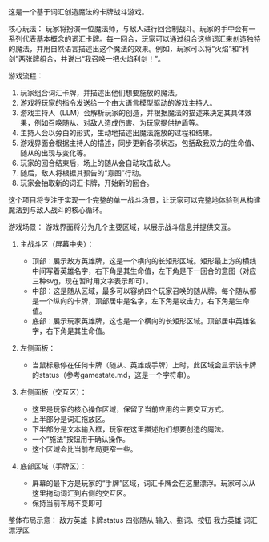 这是一个基于词汇创造魔法的卡牌战斗游戏。

核心玩法：
玩家将扮演一位魔法师，与敌人进行回合制战斗。玩家的手中会有一系列代表基本概念的词汇卡牌。每一回合，玩家可以通过组合这些词汇来创造独特的魔法，并用自然语言描述出这个魔法的效果。例如，玩家可以将“火焰”和“利剑”两张牌组合，并说出“我召唤一把火焰利剑！”。

游戏流程：
1. 玩家组合词汇卡牌，并描述出他们想要施放的魔法。
2. 游戏将玩家的指令发送给一个由大语言模型驱动的游戏主持人。
3. 游戏主持人（LLM）会解析玩家的创造，并根据魔法的描述来决定其具体效果，例如召唤随从、对敌人造成伤害、为玩家提供护盾等。
4. 主持人会以旁白的形式，生动地描述出魔法施放的过程和结果。
5. 游戏界面会根据主持人的描述，同步更新各项状态，包括敌我双方的生命值、随从的出现与变化等。
6. 玩家的回合结束后，场上的随从会自动攻击敌人。
7. 随后，敌人将根据其预告的“意图”行动。
8. 玩家会抽取新的词汇卡牌，开始新的回合。

这个项目将专注于实现一个完整的单一战斗场景，让玩家可以完整地体验到从构建魔法到与敌人战斗的核心循环。

游戏场景：
游戏界面将分为几个主要区域，以展示战斗信息并提供交互。

1.  主战斗区（屏幕中央）：
    -  顶部：展示敌方英雄牌，这是一个横向的长矩形区域。矩形最上方的横线中间写着英雄名字，右下角是其生命值，左下角是下一回合的意图（对应三种svg，现在暂时用文字表示即可）。
    -  中部：这是随从区域，最多可以容纳四个玩家召唤的随从牌。每个随从都是一个纵向的卡牌，顶部居中是名字，左下角是攻击力，右下角是生命值。
    -  底部：展示玩家英雄牌，这也是一个横向的长矩形区域。顶部居中英雄名字，右下角是其生命值。

2.  左侧面板：
    -  当鼠标悬停在任何卡牌（随从、英雄或手牌）上时，此区域会显示该卡牌的status（参考gamestate.md，这是一个字符串）。

3.  右侧面板（交互区）：
    -  这里是玩家的核心操作区域，保留了当前应用的主要交互方式。
    -  上半部分是词汇拖放区。
    -  下半部分是文本输入框，玩家在这里描述他们想要创造的魔法。
    -  一个“施法”按钮用于确认操作。
    -  这个区域会比当前布局更窄一些。

4.  底部区域（手牌区）：
    -  屏幕的最下方是玩家的“手牌”区域，词汇卡牌会在这里漂浮。玩家可以从这里拖动词汇到右侧的交互区。
    -  保持当前布局不变即可

整体布局示意：
                      敌方英雄
卡牌status    四张随从        输入、拖词、按钮
                        我方英雄
                        词汇漂浮区
